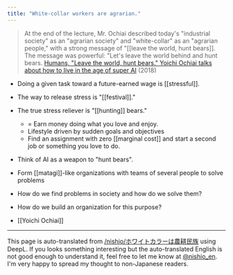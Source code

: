 ```yaml
---
title: "White-collar workers are agrarian."
---
```


> At the end of the lecture, Mr. Ochiai described today's "industrial society" as an "agrarian society" and "white-collar" as an "agrarian people," with a strong message of "[[leave the world, hunt bears]]. The message was powerful: "Let's leave the world behind and hunt bears.
[Humans, "Leave the world, hunt bears." Yoichi Ochiai talks about how to live in the age of super AI](https://ledge.ai/theai-2nd-ochiai/) (2018)

- Doing a given task toward a future-earned wage is [[stressful]].
- The way to release stress is "[[festival]]."
- The true stress reliever is "[[hunting]] bears."
    - = Earn money doing what you love and enjoy.
    - Lifestyle driven by sudden goals and objectives
    - Find an assignment with zero [[marginal cost]] and start a second job or something you love to do.
- Think of AI as a weapon to "hunt bears".
- Form [[matagi]]-like organizations with teams of several people to solve problems
- How do we find problems in society and how do we solve them?
- How do we build an organization for this purpose?

- [[Yoichi Ochiai]]

---
This page is auto-translated from [/nishio/ホワイトカラーは農耕民族](https://scrapbox.io/nishio/ホワイトカラーは農耕民族) using DeepL. If you looks something interesting but the auto-translated English is not good enough to understand it, feel free to let me know at [@nishio_en](https://twitter.com/nishio_en). I'm very happy to spread my thought to non-Japanese readers.